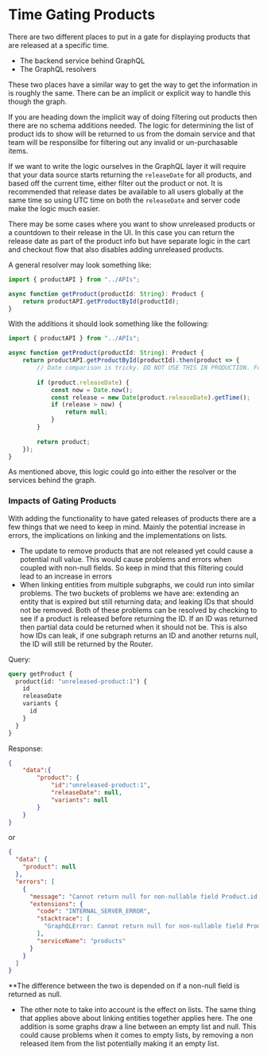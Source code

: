 # Time Gating Products

There are two different places to put in a gate for displaying products that are released at a specific time.

- The backend service behind GraphQL
- The GraphQL resolvers

These two places have a similar way to get the way to get the information in is roughly the same. There can be an implicit or explicit way to handle this though the graph.

If you are heading down the implicit way of doing filtering out products then there are no schema additions needed. The logic for determining the list of product ids to show will be returned to us from the domain service and that team will be responsilbe for filtering out any invalid or un-purchasable items. 

If we want to write the logic ourselves in the GraphQL layer it will require that your data source starts returning the `releaseDate` for all products, and based off the current time, either filter out the product or not. It is recommended that release dates be available to all users globally at the same time so using UTC time on both the `releaseDate` and server code make the logic much easier. 

There may be some cases where you want to show unreleased products or a countdown to their release in the UI. In this case you can return the release date as part of the product info but have separate logic in the cart and checkout flow that also disables adding unreleased products.

A general resolver may look something like:

```typescript
import { productAPI } from "../APIs";

async function getProduct(productId: String): Product {
    return productAPI.getProductById(productId);
}
```

With the additions it should look something like the following:

```typescript
import { productAPI } from "../APIs";

async function getProduct(productId: String): Product {
    return productAPI.getProductById(productId).then(product => {
        // Date comparison is tricky. DO NOT USE THIS IN PRODUCTION. For example only.
        
        if (product.releaseDate) {
            const now = Date.now();
            const release = new Date(product.releaseDate).getTime();
            if (release > now) {
                return null;
            }
        }
        
        return product;
    });
}
```

As mentioned above, this logic could go into either the resolver or the services behind the graph.

### Impacts of Gating Products

With adding the functionality to have gated releases of products there are a few things that we need to keep in mind. Mainly the potential increase in errors, the implications on linking and the implementations on lists.

- The update to remove products that are not released yet could cause a potential null value. This would cause problems and errors when coupled with non-null fields. So keep in mind that this filtering could lead to an increase in errors
- When linking entities from multiple subgraphs, we could run into similar problems. The two buckets of problems we have are: extending an entity that is expired but still returning data; and leaking IDs that should not be removed. Both of these problems can be resolved by checking to see if a product is released before returning the ID. If an ID was returned then partial data could be returned when it should not be. This is also how IDs can leak, if one subgraph returns an ID and another returns null, the ID will still be returned by the Router.

Query:

```GraphQL
query getProduct {
  product(id: "unreleased-product:1") {
    id
    releaseDate
    variants {
      id
    }
  }
}
```

Response:

```JSON
{
    "data":{
        "product": {
            "id":"unreleased-product:1",
            "releaseDate": null,
            "variants": null
        }
    }
}
```

or

```JSON
{
  "data": {
    "product": null
  },
  "errors": [
    {
      "message": "Cannot return null for non-nullable field Product.id.",
      "extensions": {
        "code": "INTERNAL_SERVER_ERROR",
        "stacktrace": [
          "GraphQLError: Cannot return null for non-nullable field Product.id."
        ],
        "serviceName": "products"
      }
    }
  ]
}
```

\*\*The difference between the two is depended on if a non-null field is returned as null.

- The other note to take into account is the effect on lists. The same thing that applies above about linking entities together applies here. The one addition is some graphs draw a line between an empty list and null. This could cause problems when it comes to empty lists, by removing a non released item from the list potentially making it an empty list.

